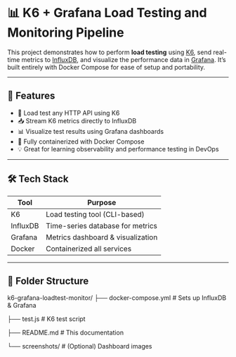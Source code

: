 # 📊 K6 + Grafana Load Testing and Monitoring Pipeline

This project demonstrates how to perform **load testing** using [K6](https://k6.io/), send real-time metrics to [InfluxDB](https://www.influxdata.com/), and visualize the performance data in [Grafana](https://grafana.com/). It’s built entirely with Docker Compose for ease of setup and portability.

---

## 🚀 Features

- 📌 Load test any HTTP API using K6
- 📥 Stream K6 metrics directly to InfluxDB
- 📊 Visualize test results using Grafana dashboards
- 🐳 Fully containerized with Docker Compose
- 💡 Great for learning observability and performance testing in DevOps

---

## 🛠️ Tech Stack

| Tool      | Purpose                          |
|-----------|----------------------------------|
| K6        | Load testing tool (CLI-based)    |
| InfluxDB  | Time-series database for metrics |
| Grafana   | Metrics dashboard & visualization|
| Docker    | Containerized all services       |

---

## 📁 Folder Structure
k6-grafana-loadtest-monitor/
├── docker-compose.yml # Sets up InfluxDB & Grafana

├── test.js # K6 test script

├── README.md # This documentation

└── screenshots/ # (Optional) Dashboard images
